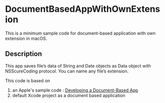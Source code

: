# DocumentBasedAppWithOwnExtension

This is a minimum sample code for document-based application with own extension in macOS.


## Description

This app saves file’s data of String and Date objects as Data object with NSScureCoding protocol. 
You can name any file’s extension.

This code is based on 
1) an Apple's sample code : [Developing a Document-Based App](https://developer.apple.com/documentation/appkit/documents_files_and_icloud/developing_a_document-based_app)
2) default Xcode project as a document based application
